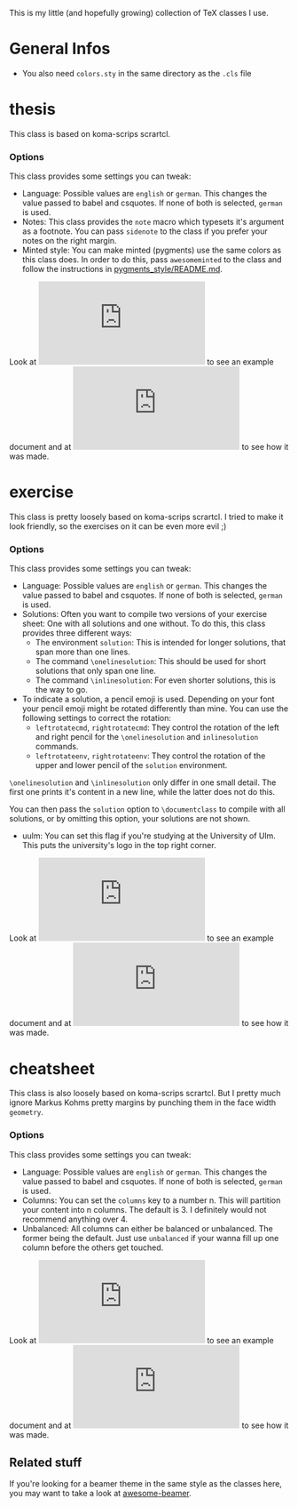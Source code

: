 This is my little (and hopefully growing) collection of TeX classes I use.

# General Infos
- You also need `colors.sty` in the same directory as the `.cls` file

# thesis
This class is based on koma-scrips scrartcl.
### Options
This class provides some settings you can tweak:
- Language: Possible values are `english` or `german`. This changes the value passed to babel and csquotes. If none of both is selected, `german` is used.
- Notes: This class provides the `note` macro which typesets it's argument as a footnote. You can pass `sidenote` to the class if you prefer your notes on the right margin.
- Minted style: You can make minted (pygments) use the same colors as this class does. In order to do this, pass `awesomeminted` to the class and follow the instructions in [pygments_style/README.md](https://github.com/LukasPietzschmann/tex-classes/tree/master/pygments_style/README.md).

Look at ![example.pdf](https://github.com/LukasPietzschmann/tex-classes/blob/master/thesis/example.pdf) to see an example document and at
![example.tex](https://github.com/LukasPietzschmann/tex-classes/blob/master/thesis/example.tex) to see how it was made.

# exercise
This class is pretty loosely based on koma-scrips scrartcl. I tried to make it look friendly, so the exercises on it can be even more evil ;)
### Options
This class provides some settings you can tweak:
- Language: Possible values are `english` or `german`. This changes the value passed to babel and csquotes. If none of both is selected, `german` is used.
- Solutions: Often you want to compile two versions of your exercise sheet: One with all solutions and one without. To do this, this class provides three different ways:
	- The environment `solution`: This is intended for longer solutions, that span more than one lines.
	- The command `\onelinesolution`: This should be used for short solutions that only span one line.
	- The command `\inlinesolution`: For even shorter solutions, this is the way to go.
- To indicate a solution, a pencil emoji is used. Depending on your font your pencil emoji might be rotated differently than mine. You can use the following settings to correct the rotation:
	- `leftrotatecmd`, `rightrotatecmd`: They control the rotation of the left and right pencil for the `\onelinesolution` and `inlinesolution` commands.
	- `leftrotateenv`, `rightrotateenv`: They control the rotation of the upper and lower pencil of the `solution` environment.

`\onelinesolution` and `\inlinesolution` only differ in one small detail. The first one prints it's content in a new line, while the latter does not do this.

You can then pass the `solution` option to `\documentclass` to compile with all solutions, or by omitting
this option, your solutions are not shown.
- uulm: You can set this flag if you're studying at the University of Ulm. This puts the university's logo in the top right corner.

Look at ![example.pdf](https://github.com/LukasPietzschmann/tex-classes/blob/master/exercise/example.pdf) to see an example document and at
![example.tex](https://github.com/LukasPietzschmann/tex-classes/blob/master/exercise/example.tex) to see how it was made.

# cheatsheet
This class is also loosely based on koma-scrips scrartcl. But I pretty much ignore Markus Kohms pretty margins by punching them in the face
width `geometry`.
### Options
This class provides some settings you can tweak:
- Language: Possible values are `english` or `german`. This changes the value passed to babel and csquotes. If none of both is selected, `german` is used.
- Columns: You can set the `columns` key to a number n. This will partition your content into n columns. The default is 3. I definitely would not recommend anything over 4.
- Unbalanced: All columns can either be balanced or unbalanced. The former being the default. Just use `unbalanced` if your wanna fill up one column before the others get touched.

Look at ![example.pdf](https://github.com/LukasPietzschmann/tex-classes/blob/master/cheatsheet/example.pdf) to see an example document and at
![example.tex](https://github.com/LukasPietzschmann/tex-classes/blob/master/cheatsheet/example.tex) to see how it was made.

## Related stuff
If you're looking for a beamer theme in the same style as the classes here, you may want to take a look at [awesome-beamer](https://github.com/LukasPietzschmann/awesome-beamer).
